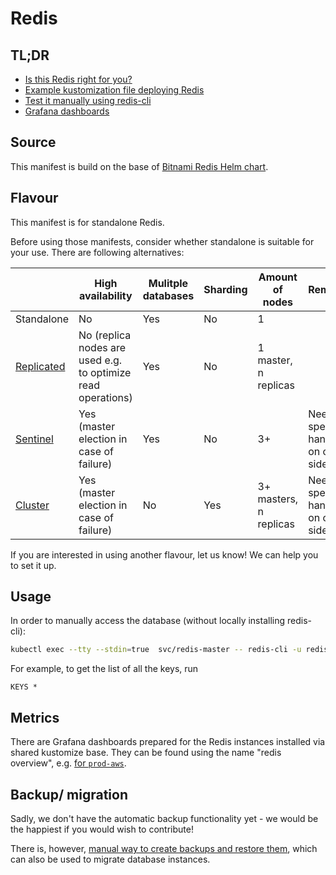 # Redis

## TL;DR

- [Is this Redis right for you?](#flavour)
- [Example kustomization file deploying Redis](example)
- [Test it manually using redis-cli](#usage)
- [Grafana dashboards](#metrics)

## Source

This manifest is build on the base
of [Bitnami Redis Helm chart](https://github.com/bitnami/charts/tree/main/bitnami/redis).

## Flavour

This manifest is for standalone Redis.

Before using those manifests, consider whether standalone is suitable for your use.
There are following alternatives:

|                                                             | High availability                                            | Mulitple databases | Sharding | Amount of nodes        | Remarks                               |
|-------------------------------------------------------------|--------------------------------------------------------------|--------------------|----------|------------------------|---------------------------------------|
| Standalone                                                  | No                                                           | Yes                | No       | 1                      |                                       |
| [Replicated](https://redis.io/docs/management/replication/) | No (replica nodes are used e.g. to optimize read operations) | Yes                | No       | 1 master, n replicas   |                                       |
| [Sentinel](https://redis.io/docs/management/sentinel/)      | Yes (master election in case of failure)                     | Yes                | No       | 3+                     | Needs special handling on client side |
| [Cluster](https://redis.io/docs/management/scaling/)        | Yes (master election in case of failure)                     | No                 | Yes      | 3+ masters, n replicas | Needs special handling on client side |

If you are interested in using another flavour, let us know!
We can help you to set it up.

## Usage

In order to manually access the database (without locally installing redis-cli):

```bash
kubectl exec --tty --stdin=true  svc/redis-master -- redis-cli -u redis://localhost:6379 -a "password" 
```

For example, to get the list of all the keys, run

```redis
KEYS *
```

## Metrics

There are Grafana dashboards prepared for the Redis instances installed via shared kustomize base.
They can be found using the name "redis overview",
e.g. [for `prod-aws`](https://grafana.prod.aws.uw.systems/goto/8N_RY8OSg?orgId=1).

## Backup/ migration

Sadly, we don't have the automatic backup functionality yet -
we would be the happiest if you would wish to contribute!

There is,
however, [manual way to create backups and restore them](https://docs.bitnami.com/kubernetes/infrastructure/redis/administration/backup-restore/),
which can also be used to migrate database instances.
